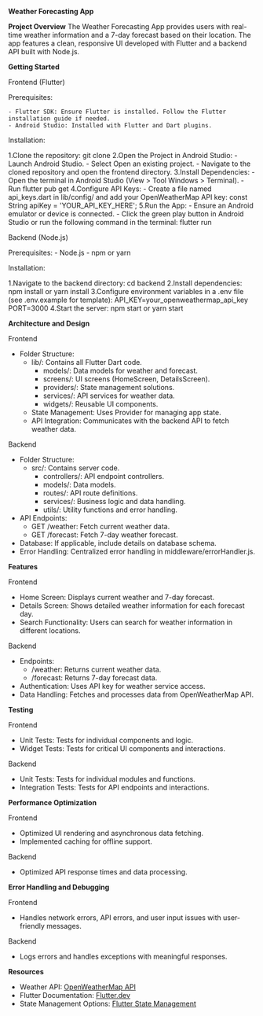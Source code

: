 **Weather Forecasting App**

**Project Overview**
The Weather Forecasting App provides users with real-time weather information and a 7-day forecast based on their location. The app features a clean, responsive UI developed with Flutter and a backend API built with Node.js.

**Getting Started**

Frontend (Flutter)

Prerequisites:

    - Flutter SDK: Ensure Flutter is installed. Follow the Flutter installation guide if needed.
    - Android Studio: Installed with Flutter and Dart plugins.

Installation:

1.Clone the repository:
     git clone <repository-url>
2.Open the Project in Android Studio:
     - Launch Android Studio.
     - Select Open an existing project.
     - Navigate to the cloned repository and open the frontend directory.
3.Install Dependencies:
     - Open the terminal in Android Studio (View > Tool Windows > Terminal).
     - Run
          flutter pub get
4.Configure API Keys:
    - Create a file named api_keys.dart in lib/config/ and add your OpenWeatherMap API key:
        const String apiKey = 'YOUR_API_KEY_HERE';
5.Run the App:
    - Ensure an Android emulator or device is connected.
    - Click the green play button in Android Studio or run the following command in the terminal:
        flutter run

Backend (Node.js)

Prerequisites:
    - Node.js
    - npm or yarn
    
Installation:

1.Navigate to the backend directory:
    cd backend
2.Install dependencies:
    npm install
        or
    yarn install
3.Configure environment variables in a .env file (see .env.example for template):
    API_KEY=your_openweathermap_api_key
    PORT=3000
4.Start the server:
    npm start
        or
    yarn start

**Architecture and Design**

Frontend
  - Folder Structure:
    - lib/: Contains all Flutter Dart code.
      - models/: Data models for weather and forecast.
      - screens/: UI screens (HomeScreen, DetailsScreen).
      - providers/: State management solutions.
      - services/: API services for weather data.
      - widgets/: Reusable UI components.
    - State Management: Uses Provider for managing app state.
    - API Integration: Communicates with the backend API to fetch weather data.
  
Backend
  - Folder Structure:
    - src/: Contains server code.
      - controllers/: API endpoint controllers.
      - models/: Data models.
      - routes/: API route definitions.
      - services/: Business logic and data handling.
      - utils/: Utility functions and error handling.
  - API Endpoints:
    - GET /weather: Fetch current weather data.
    - GET /forecast: Fetch 7-day weather forecast.
  - Database: If applicable, include details on database schema.
  - Error Handling: Centralized error handling in middleware/errorHandler.js.

**Features**

Frontend
  - Home Screen: Displays current weather and 7-day forecast.
  - Details Screen: Shows detailed weather information for each forecast day.
  - Search Functionality: Users can search for weather information in different locations.
    
Backend
  - Endpoints:
      - /weather: Returns current weather data.
      - /forecast: Returns 7-day forecast data.
  - Authentication: Uses API key for weather service access.
  - Data Handling: Fetches and processes data from OpenWeatherMap API.

**Testing**

Frontend
  - Unit Tests: Tests for individual components and logic.
  - Widget Tests: Tests for critical UI components and interactions.

Backend
  - Unit Tests: Tests for individual modules and functions.
  - Integration Tests: Tests for API endpoints and interactions.

**Performance Optimization**

Frontend
  - Optimized UI rendering and asynchronous data fetching.
  - Implemented caching for offline support.
    
Backend
  - Optimized API response times and data processing.

**Error Handling and Debugging**

Frontend
  - Handles network errors, API errors, and user input issues with user-friendly messages.
    
Backend
  - Logs errors and handles exceptions with meaningful responses.

**Resources**
  - Weather API: [OpenWeatherMap API](https://openweathermap.org/api)
  - Flutter Documentation: [Flutter.dev](https://flutter.dev/docs)
  - State Management Options: [Flutter State Management](https://flutter.dev/docs/development/data-and-backend/state-mgmt/options)








